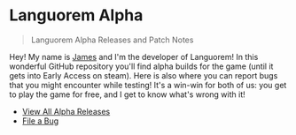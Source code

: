 # Languorem Alpha

> Languorem Alpha Releases and Patch Notes

Hey! My name is [James](https://github.com/jrkienle) and I'm the developer of Languorem! In this wonderful GitHub repository you'll find alpha builds for the game (until it gets into Early Access on steam). Here is also where you can report bugs that you might encounter while testing! It's a win-win for both of us: you get to play the game for free, and I get to know what's wrong with it!

* [View All Alpha Releases](https://github.com/languoremgame/languorem-alpha/releases)
* [File a Bug](https://github.com/languoremgame/languorem-alpha/issues/new)
